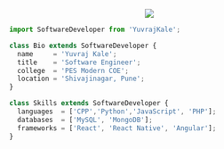 <p align="center">
  <img src="https://github.com/thompsonemerson/thompsonemerson/raw/master/cover-thompson.png" />
</p>

```js
import SoftwareDeveloper from 'YuvrajKale';

class Bio extends SoftwareDeveloper {
  name     = 'Yuvraj Kale';
  title    = 'Software Engineer';
  college  = 'PES Modern COE';
  location = 'Shivajinagar, Pune';
}

class Skills extends SoftwareDeveloper {
  languages  = ['CPP','Python','JavaScript', 'PHP'];
  databases  = ['MySQL', 'MongoDB'];
  frameworks = ['React', 'React Native', 'Angular'];
}
```